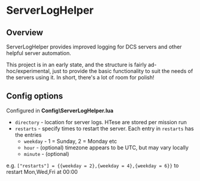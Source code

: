 # ServerLogHelper

## Overview
ServerLogHelper provides improved logging for DCS servers and other helpful server automation.

This project is in an early state, and the structure is fairly ad-hoc/experimental, just to provide the basic functionality to suit the needs of the servers using it. In short, there's a lot of room for polish!

## Config options
Configured in **Config\ServerLogHelper.lua**
* `directory` - location for server logs. HTese are stored per mission run
* `restarts` - specify times to restart the server. Each entry in `restarts` has the entries
    * `weekday` - 1 = Sunday, 2 = Monday etc
    * `hour` - (optional) timezone appears to be UTC, but may vary locally
    * `minute` - (optional)
	
e.g. `["restarts"] = {{weekday = 2},{weekday = 4},{weekday = 6}}` to restart Mon,Wed,Fri at 00:00